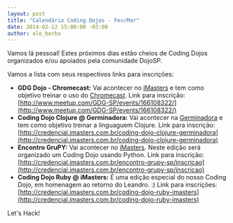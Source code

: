 ```yaml
---
layout: post
title: "Calendário Coding Dojos - Fev/Mar"
date: 2014-02-12 15:00:00 -03:00
author: ale_borba
---
```


Vamos lá pessoal! Estes próximos dias estão cheios de Coding Dojos organizados e/ou apoiados pela comunidade DojoSP.

Vamos a lista com seus respectivos links para inscrições:

+ **GDG Dojo - Chromecast:** Vai acontecer no [iMasters](http://imasters.com.br) e tem como objetivo treinar o uso do [Chromecast](https://www.google.com/intl/pt-BR/chrome/devices/chromecast/). Link para inscrição: [http://www.meetup.com/GDG-SP/events/166108322/](http://www.meetup.com/GDG-SP/events/166108322/)
+ **Coding Dojo Clojure @ Germinadora:** Vai acontecer na [Germinadora](http://germinadora.com) e tem como objetivo treinar a linguaguem Clojure. Link para inscrição: [http://credencial.imasters.com.br/coding-dojo-clojure-germinadora](http://credencial.imasters.com.br/coding-dojo-clojure-germinadora)
+ **Encontro GruPY:** Vai acontecer no [iMasters](http://imasters.com.br). Neste edição será organizado um Coding Dojo usando Python. Link para inscrição: [http://credencial.imasters.com.br/encontro-grupy-sp/inscricao](http://credencial.imasters.com.br/encontro-grupy-sp/inscricao)
+ **Coding Dojo Ruby @ iMasters:** É uma edição especial do nosso Coding Dojo, em homenagem ao retorno do Leandro. :) Link para inscrições: [http://credencial.imasters.com.br/coding-dojo-ruby-imasters](http://credencial.imasters.com.br/coding-dojo-ruby-imasters)

Let's Hack!
